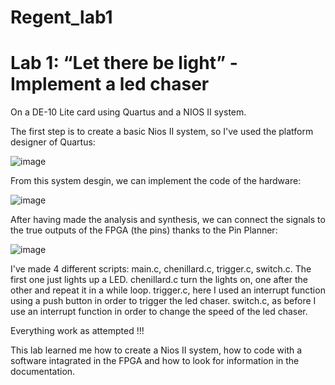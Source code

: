 # Regent_lab1
# Lab 1: “Let there be light” - Implement a led chaser
On a DE-10 Lite card using Quartus and a NIOS II system.

The first step is to create a basic Nios II system, so I've used the platform designer of Quartus:

![image](https://github.com/ESN2024/Regent_lab1/assets/131348400/8d73d5fb-e80e-4f5c-8703-85e99cb111f2)

From this system desgin, we can implement the code of the hardware:

![image](https://github.com/ESN2024/Regent_lab1/assets/131348400/490f67c3-e204-4db6-b66d-a01d17273807)

After having made the analysis and synthesis, we can connect the signals to the true outputs of the FPGA (the pins) thanks to the Pin Planner:

![image](https://github.com/ESN2024/Regent_lab1/assets/131348400/3e2d57d8-f64c-43ec-8abf-42ce837a53c0)

I've made 4 different scripts: main.c, chenillard.c, trigger.c, switch.c.
The first one just lights up a LED.
chenillard.c turn the lights on, one after the other and repeat it in a while loop.
trigger.c, here I used an interrupt function using a push button in order to trigger the led chaser.
switch.c, as before I use an interrupt function in order to change the speed of the led chaser.

Everything work as attempted !!!

This lab learned me how to create a Nios II system, how to code with a software intagrated in the FPGA and how to look for information in the documentation.
